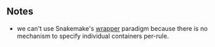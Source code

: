 ## Notes

- we can't use Snakemake's [wrapper](https://snakemake-wrappers.readthedocs.io/en/stable/contributing.html) paradigm because there is no mechanism to specify individual containers per-rule.